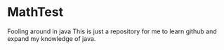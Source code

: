 # MathTest
Fooling around in java
This is just a repository for me to learn github and expand my knowledge of java.
